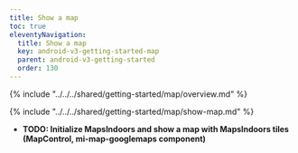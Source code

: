 ```yaml
---
title: Show a map
toc: true
eleventyNavigation:
  title: Show a map
  key: android-v3-getting-started-map
  parent: android-v3-getting-started
  order: 130
---
```


<!-- Overview -->
{% include "../../../shared/getting-started/map/overview.md" %}

<!-- Set up MapsIndoors -->
{% include "../../../shared/getting-started/map/show-map.md" %}

* **TODO: Initialize MapsIndoors and show a map with MapsIndoors tiles (MapControl, mi-map-googlemaps component)**
